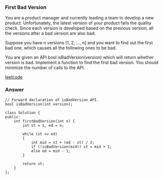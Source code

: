 ### First Bad Version
You are a product manager and currently leading a team to develop a new product. Unfortunately, the latest version of your product fails the quality check. Since each version is developed based on the previous version, all the versions after a bad version are also bad.

Suppose you have n versions [1, 2, ..., n] and you want to find out the first bad one, which causes all the following ones to be bad.

You are given an API bool isBadVersion(version) which will return whether version is bad. Implement a function to find the first bad version. You should minimize the number of calls to the API.

[leetcode](https://leetcode.com/problems/first-bad-version/description/)

### Answer 
	// Forward declaration of isBadVersion API.
	bool isBadVersion(int version);

	class Solution {
	public:
	    int firstBadVersion(int n) {
	        int st = 1, ed = n;
	        
	        while (st <= ed)
	        {
	            int mid = st + (ed - st) / 2;
	            if (!isBadVersion(mid)) st = mid + 1;
	            else ed = mid - 1;
	        }
	        
	        return st;
	    }
	};